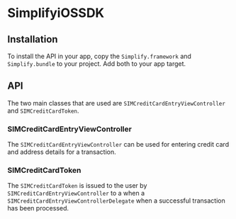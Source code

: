 SimplifyiOSSDK
==============

## Installation

To install the API in your app, copy the `Simplify.framework` and `Simplify.bundle` to your project.
Add both to your app target.

## API

The two main classes that are used are `SIMCreditCardEntryViewController` and `SIMCreditCardToken`.  

### SIMCreditCardEntryViewController
The `SIMCreditCardEntryViewController` can be used for entering credit card and address details for a
transaction.

### SIMCreditCardToken
The `SIMCreditCardToken` is issued to the user by `SIMCreditCardEntryViewController` to a 
when a `SIMCreditCardEntryViewControllerDelegate` when a successful transaction has been processed.


